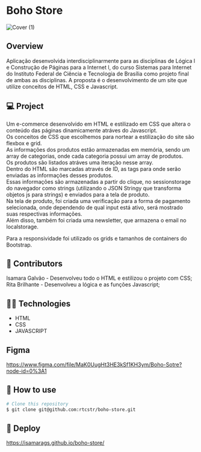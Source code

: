 # Boho Store

![Cover (1)](https://user-images.githubusercontent.com/52331000/131263507-d73f67e1-8633-4cf4-a8d8-8b6f0ff37203.png)

 
## Overview

Aplicação desenvolvida interdisciplinarmente para as disciplinas de Lógica l e Construção de Páginas para a Internet l, do curso Sistemas para Internet do Instituto Federal de Ciência e Tecnologia de Brasília como projeto final de ambas as disciplinas. 
A proposta é o desenvolvimento de um site que utilize conceitos de HTML, CSS e Javascript. 

## 💻 Project

Um e-commerce desenvolvido em HTML e estilizado em CSS que altera o conteúdo das páginas dinamicamente atráves do Javascript.<br>
Os conceitos de CSS que escolhemos para nortear a estilização do site são flexbox e grid.<br>
As informações dos produtos estão armazenadas em memória, sendo um array de categorias, onde cada categoria possui um array de produtos.<br> 
Os produtos são listados atráves uma iteração nesse array.<br>
Dentro do HTML são marcadas através de ID, as tags para onde serão enviadas as informações desses produtos.<br>
Essas informações são armazenadas a partir do clique, no sessionstorage do navegador como strings (utilizando o JSON Stringy que transforma objetos js para strings) e enviados para a tela de produto.<br> 
Na tela de produto, foi criada uma verificação para a forma de pagamento selecionada, onde dependendo de qual input está ativo, será mostrado suas respectivas informações.<br> 
Além disso, também foi criada uma newsletter, que armazena o email no localstorage.<br> 

Para a responsividade foi utilizado os grids e tamanhos de containers do Bootstrap.<br>

## 👩 Contributors 

Isamara Galvão - Desenvolveu todo o HTML e estilizou o projeto com CSS;<br>
Rita Brilhante - Desenvolveu a lógica e as funções Javascript; 

## 👨‍💻 Technologies

- HTML
- CSS
- JAVASCRIPT

## Figma
https://www.figma.com/file/MaK0UugHt3HE3kSf1KH3ym/Boho-Sotre?node-id=0%3A1


## 🚀 How to use

```bash
# Clone this repository
$ git clone git@github.com:rtcstr/boho-store.git

```
 ## 🔮 Deploy 
 https://isamarags.github.io/boho-store/
 

